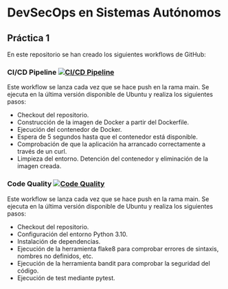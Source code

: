 # DevSecOps en Sistemas Autónomos

## Práctica 1

En este repositorio se han creado los siguientes workflows de GitHub:

### CI/CD Pipeline [![CI/CD Pipeline](https://github.com/linyea00/dev-practice-1/actions/workflows/ci-cd.yml/badge.svg)](https://github.com/linyea00/dev-practice-1/actions/workflows/ci-cd.yml)

Este workflow se lanza cada vez que se hace push en la rama main. Se ejecuta en la última versión disponible de Ubuntu y realiza los siguientes pasos:
- Checkout del repositorio.
- Construcción de la imagen de Docker a partir del Dockerfile.
- Ejecución del contenedor de Docker.
- Espera de 5 segundos hasta que el contenedor está disponible.
- Comprobación de que la aplicación ha arrancado correctamente a través de un curl.
- Limpieza del entorno. Detención del contenedor y eliminación de la imagen creada.


### Code Quality [![Code Quality](https://github.com/linyea00/dev-practice-1/actions/workflows/code-quality.yml/badge.svg)](https://github.com/linyea00/dev-practice-1/actions/workflows/code-quality.yml)

Este workflow se lanza cada vez que se hace push en la rama main. Se ejecuta en la última versión disponible de Ubuntu y realiza los siguientes pasos:
- Checkout del repositorio.
- Configuración del entorno Python 3.10.
- Instalación de dependencias.
- Ejecución de la herramienta flake8 para comprobar errores de sintaxis, nombres no definidos, etc.
- Ejecución de la herramienta bandit para comprobar la seguridad del código.
- Ejecución de test mediante pytest.